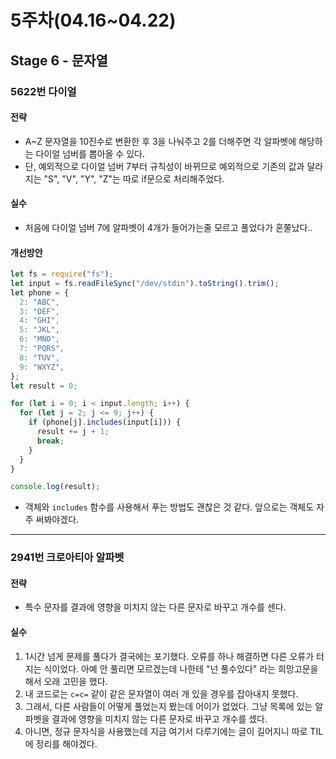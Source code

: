 # 5주차(04.16~04.22)

## Stage 6 - 문자열

### 5622번 다이얼

#### 전략

- A~Z 문자열을 10진수로 변환한 후 3을 나눠주고 2를 더해주면 각 알파벳에 해당하는 다이얼 넘버를 뽑아올 수 있다.
- 단, 예외적으로 다이얼 넘버 7부터 규칙성이 바뀌므로 예외적으로 기존의 값과 달라지는 "S", "V", "Y", "Z"는 따로 if문으로 처리해주었다.

#### 실수

- 처음에 다이얼 넘버 7에 알파벳이 4개가 들어가는줄 모르고 풀었다가 혼쭐났다..

#### 개선방안

```js
let fs = require("fs");
let input = fs.readFileSync("/dev/stdin").toString().trim();
let phone = {
  2: "ABC",
  3: "DEF",
  4: "GHI",
  5: "JKL",
  6: "MNO",
  7: "PQRS",
  8: "TUV",
  9: "WXYZ",
};
let result = 0;

for (let i = 0; i < input.length; i++) {
  for (let j = 2; j <= 9; j++) {
    if (phone[j].includes(input[i])) {
      result += j + 1;
      break;
    }
  }
}

console.log(result);
```

- 객체와 `includes` 함수를 사용해서 푸는 방법도 괜찮은 것 같다. 앞으로는 객체도 자주 써봐야겠다.

---

### 2941번 크로아티아 알파벳

#### 전략

- 특수 문자를 결과에 영향을 미치지 않는 다른 문자로 바꾸고 개수를 센다.

#### 실수

1. 1시간 넘게 문제를 풀다가 결국에는 포기했다. 오류를 하나 해결하면 다른 오류가 터지는 식이었다. 아예 안 풀리면 모르겠는데 나한테 "넌 풀수있다" 라는 희망고문을 해서 오래 고민을 했다.
2. 내 코드로는 `c=c=` 같이 같은 문자열이 여러 개 있을 경우를 잡아내지 못했다.
3. 그래서, 다른 사람들이 어떻게 풀었는지 봤는데 어이가 없었다. 그냥 목록에 있는 알파벳을 결과에 영향을 미치지 않는 다른 문자로 바꾸고 개수를 셌다.
4. 아니면, 정규 문자식을 사용했는데 지금 여기서 다루기에는 글이 길어지니 따로 TIL에 정리를 해야겠다.
